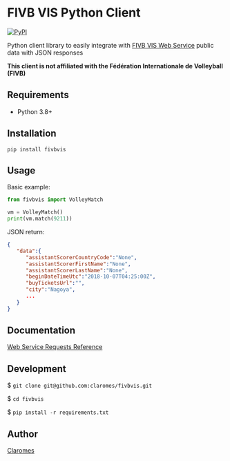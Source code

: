 # FIVB VIS Python Client

[![PyPI](https://img.shields.io/pypi/v/fivbvis)](https://pypi.org/project/fivbvis/)

Python client library to easily integrate with [FIVB VIS Web Service](https://www.fivb.org/VisSDK/VisWebService/#Introduction.html) public data with JSON responses

**This client is not affiliated with the Fédération Internationale de Volleyball (FIVB)**

## Requirements

- Python 3.8+

## Installation

```shell
pip install fivbvis
```

## Usage
Basic example:

```python
from fivbvis import VolleyMatch

vm = VolleyMatch()
print(vm.match(9211))
```
JSON return:

```json
{
   "data":{
      "assistantScorerCountryCode":"None",
      "assistantScorerFirstName":"None",
      "assistantScorerLastName":"None",
      "beginDateTimeUtc":"2018-10-07T04:25:00Z",
      "buyTicketsUrl":"",
      "city":"Nagoya",
      ...
   }
}
```
## Documentation

[Web Service Requests Reference](docs/reference.md)

## Development

$ `git clone git@github.com:claromes/fivbvis.git`

$ `cd fivbvis`

$ `pip install -r requirements.txt`

## Author

[Claromes](https://claromes.ocom)